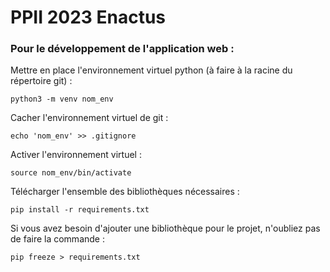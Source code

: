 # PPII 2023 Enactus

### Pour le développement de l'application web :

Mettre en place l'environnement virtuel python (à faire à la racine du répertoire git) :

	python3 -m venv nom_env

Cacher l'environnement virtuel de git :

	echo 'nom_env' >> .gitignore

Activer l'environnement virtuel :

	source nom_env/bin/activate

Télécharger l'ensemble des bibliothèques nécessaires : 

	pip install -r requirements.txt

Si vous avez besoin d'ajouter une bibliothèque pour le projet, n'oubliez pas de faire la commande :

	pip freeze > requirements.txt

